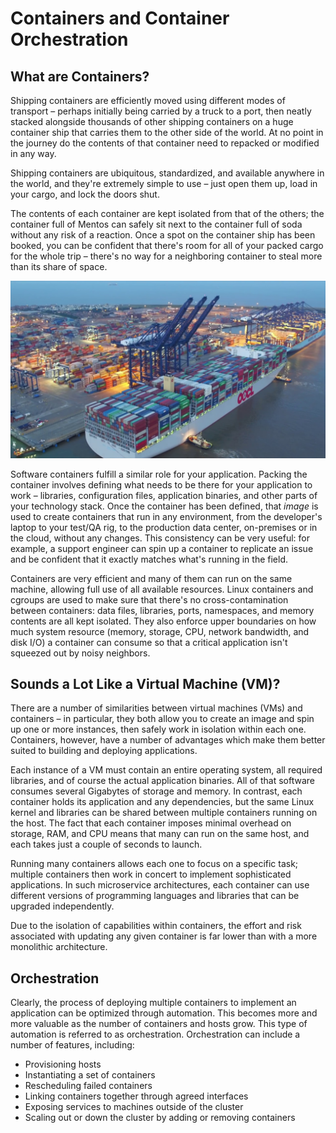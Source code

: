 # Containers and Container Orchestration

## What are Containers?

Shipping containers are efficiently moved using different modes of transport – perhaps initially being carried by a truck to a port, then neatly stacked alongside thousands of other shipping containers on a huge container ship that carries them to the other side of the world. At no point in the journey do the contents of that container need to repacked or modified in any way.

Shipping containers are ubiquitous, standardized, and available anywhere in the world, and they're extremely simple to use – just open them up, load in your cargo, and lock the doors shut.

The contents of each container are kept isolated from that of the others; the container full of Mentos can safely sit next to the container full of soda without any risk of a reaction. Once a spot on the container ship has been booked, you can be confident that there's room for all of your packed cargo for the whole trip – there's no way for a neighboring container to steal more than its share of space.

![containers](./images/containers.png)

Software containers fulfill a similar role for your application. Packing the container involves defining what needs to be there for your application to work – libraries, configuration files, application binaries, and other parts of your technology stack. Once the container has been defined, that *image* is used to create containers that run in any environment, from the developer's laptop to your test/QA rig, to the production data center, on-premises or in the cloud, without any changes. This consistency can be very useful: for example, a support engineer can spin up a container to replicate an issue and be confident that it exactly matches what's running in the field.

Containers are very efficient and many of them can run on the same machine, allowing full use of all available resources. Linux containers and cgroups are used to make sure that there's no cross-contamination between containers: data files, libraries, ports, namespaces, and memory contents are all kept isolated. They also enforce upper boundaries on how much system resource (memory, storage, CPU, network bandwidth, and disk I/O) a container can consume so that a critical application isn't squeezed out by noisy neighbors.

## Sounds a Lot Like a Virtual Machine (VM)?

There are a number of similarities between virtual machines (VMs) and containers – in particular, they both allow you to create an image and spin up one or more instances, then safely work in isolation within each one. Containers, however, have a number of advantages which make them better suited to building and deploying applications.

Each instance of a VM must contain an entire operating system, all required libraries, and of course the actual application binaries. All of that software consumes several Gigabytes of storage and memory. In contrast, each container holds its application and any dependencies, but the same Linux kernel and libraries can be shared between multiple containers running on the host. The fact that each container imposes minimal overhead on storage, RAM, and CPU means that many can run on the same host, and each takes just a couple of seconds to launch.

Running many containers allows each one to focus on a specific task; multiple containers then work in concert to implement sophisticated applications. In such microservice architectures, each container can use different versions of programming languages and libraries that can be upgraded independently.

Due to the isolation of capabilities within containers, the effort and risk associated with updating any given container is far lower than with a more monolithic architecture.

## Orchestration

Clearly, the process of deploying multiple containers to implement an application can be optimized through automation. This becomes more and more valuable as the number of containers and hosts grow. This type of automation is referred to as orchestration. Orchestration can include a number of features, including:

* Provisioning hosts
* Instantiating a set of containers
* Rescheduling failed containers
* Linking containers together through agreed interfaces
* Exposing services to machines outside of the cluster
* Scaling out or down the cluster by adding or removing containers